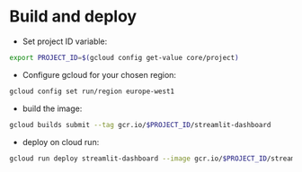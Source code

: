 # Build and deploy

- Set project ID variable:
```bash
export PROJECT_ID=$(gcloud config get-value core/project)
```

- Configure gcloud for your chosen region:

```bash
gcloud config set run/region europe-west1
```

- build the image:
```bash
gcloud builds submit --tag gcr.io/$PROJECT_ID/streamlit-dashboard
```

- deploy on cloud run:
```bash
gcloud run deploy streamlit-dashboard --image gcr.io/$PROJECT_ID/streamlit-dashboard --platform managed --allow-unauthenticated
```